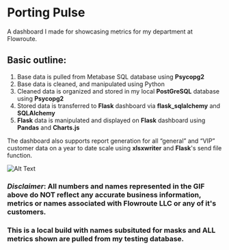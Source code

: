 # Porting Pulse 

A dashboard I made for showcasing metrics for my department at Flowroute. 

## Basic outline:

1. Base data is pulled from Metabase SQL database using **Psycopg2**
2. Base data is cleaned, and manipulated using Python
3. Cleaned data is organized and stored in my local **PostGreSQL** database using **Psycopg2**
4. Stored data is transferred to **Flask** dashboard via **flask_sqlalchemy** and **SQLAlchemy**  
5. **Flask** data is manipulated and displayed on **Flask** dashboard using **Pandas** and **Charts.js**

The dashboard also supports report generation for all “general” and “VIP” customer data on a year to date scale using **xlsxwriter** and **Flask**'s send file function.

![Alt Text](https://github.com/it-avenger/FWR-Porting-Pulse/blob/master/flask-pp/flask_PP/static/demo-gif.gif)

### *Disclaimer*: All numbers and names represented in the GIF above do NOT reflect any accurate business information, metrics or names associated with Flowroute LLC or any of it's customers. 
### This is a local build with names subsituted for masks and ALL metrics shown are pulled from my testing database.



